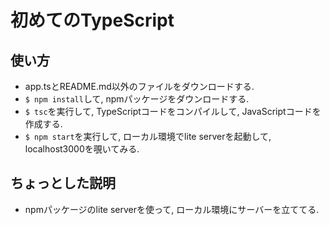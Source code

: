 # 初めてのTypeScript

## 使い方
- app.tsとREADME.md以外のファイルをダウンロードする.
- `$ npm install`して, npmパッケージをダウンロードする.
- `$ tsc`を実行して, TypeScriptコードをコンパイルして, JavaScriptコードを作成する.
- `$ npm start`を実行して, ローカル環境でlite serverを起動して, localhost3000を覗いてみる.

## ちょっとした説明
- npmパッケージのlite serverを使って, ローカル環境にサーバーを立ててる.
